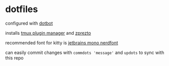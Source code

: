dotfiles
===

configured with [dotbot](https://github.com/anishathalye/dotbot)

installs [tmux plugin manager](https://github.com/tmux-plugins/tpm) 
and [zprezto](https://github.com/sorin-ionescu/prezto)

recommended font for kitty is 
[jetbrains mono nerdfont](https://github.com/ryanoasis/nerd-fonts/tree/master/patched-fonts/JetBrainsMono)

can easily commit changes with `commdots 'message'` and `updots` to sync with
this repo
